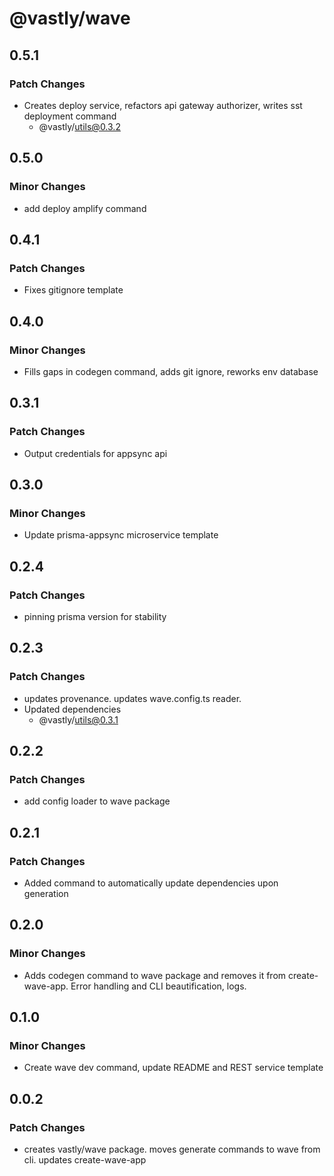 # @vastly/wave

## 0.5.1

### Patch Changes

- Creates deploy service, refactors api gateway authorizer, writes sst deployment command
  - @vastly/utils@0.3.2

## 0.5.0

### Minor Changes

- add deploy amplify command

## 0.4.1

### Patch Changes

- Fixes gitignore template

## 0.4.0

### Minor Changes

- Fills gaps in codegen command, adds git ignore, reworks env database

## 0.3.1

### Patch Changes

- Output credentials for appsync api

## 0.3.0

### Minor Changes

- Update prisma-appsync microservice template

## 0.2.4

### Patch Changes

- pinning prisma version for stability

## 0.2.3

### Patch Changes

- updates provenance. updates wave.config.ts reader.
- Updated dependencies
  - @vastly/utils@0.3.1

## 0.2.2

### Patch Changes

- add config loader to wave package

## 0.2.1

### Patch Changes

- Added command to automatically update dependencies upon generation

## 0.2.0

### Minor Changes

- Adds codegen command to wave package and removes it from create-wave-app. Error handling and CLI
  beautification, logs.

## 0.1.0

### Minor Changes

- Create wave dev command, update README and REST service template

## 0.0.2

### Patch Changes

- creates vastly/wave package. moves generate commands to wave from cli. updates create-wave-app
